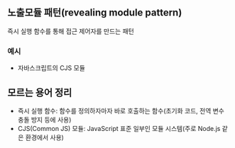 ## 노출모듈 패턴(revealing module pattern)
즉시 실행 함수를 통해 접근 제어자를 만드는 패턴

### 예시
* 자바스크립트의 CJS 모듈

## 모르는 용어 정리
* 즉시 실행 함수: 함수를 정의하자마자 바로 호출하는 함수(초기화 코드, 전역 변수 충돌 방지 등에 사용)
* CJS(Common JS) 모듈: JavaScript 표준 일부인 모듈 시스템(주로 Node.js 같은 환경에서 사용)
